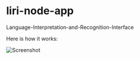 # liri-node-app

Language-Interpretation-and-Recognition-Interface

Here is how it works:

![Screenshot](Liri_ConcertThis_Example)